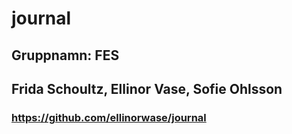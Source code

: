 # journal
## Gruppnamn: FES
## Frida Schoultz, Ellinor Vase, Sofie Ohlsson
### https://github.com/ellinorwase/journal